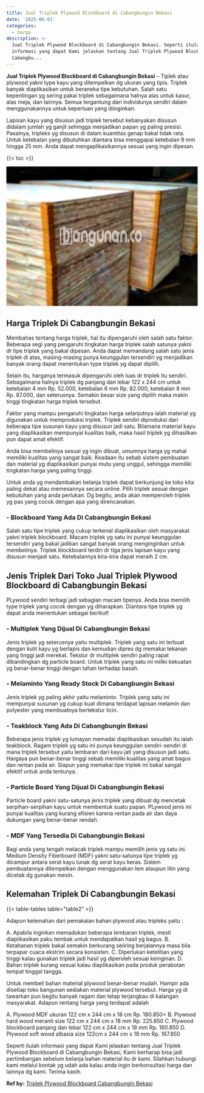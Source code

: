 ```yaml
---
title: Jual Triplek Plywood Blockboard di Cabangbungin Bekasi
date: '2025-06-01'
categories:
  - harga
description: >-
  Jual Triplek Plywood Blockboard di Cabangbungin Bekasi. Seperti itulah
  informasi yang dapat Kami jelaskan tentang Jual Triplek Plywood Blockboard di
  Cabangbu...
---
```


**Jual Triplek Plywood Blockboard di Cabangbungin Bekasi** – Tiplek atau plywood yakni type kayu yang ditempelkan dg ukuran yang tipis. Triplek banyak diaplikasikan untuk beraneka tipe kebutuhan. Salah satu kepentingan yg sering pakai triplek sebagaimana halnya alas untuk kasur, alas meja, dan lainnya. Semua tergantung dari individunya sendiri dalam menggunakannya untuk keperluan yang diinginkan.

Lapisan kayu yang disusun jadi triplek tersebut kebanyakan disusun didalam jumlah yg ganjil sehingga menjadikan papan yg paling presisi. Pasalnya, tripleks yg disusun di dalam kuantitas genap bakal tidak rata. Untuk ketebalan yang dibutuhkan diantara bisa menggapai ketebalan 9 mm hingga 25 mm. Anda dapat mengaplikasikannya sesuai yang ingin dipesan.

{{< toc >}}

![Jual Triplek Plywood Blockboard di Cabangbungin Bekasi](/images/jual-triplek-murah-23.png)

## Harga Triplek Di Cabangbungin Bekasi

Membahas tentang harga triplek, hal itu dipengaruhi oleh salah satu faktor. Beberapa segi yang pengaruhi tingkatan harga triplek salah satunya yakni dr tipe triplek yang bakal dipesan. Anda dapat memandang salah satu jenis triplek di atas, masing-masing punya keunggulan tersendiri yg menjadikan banyak orang dapat menentukan type triplek yg dapat dipilih.

Selain itu, harganya termasuk dipengaruhi oleh luas dr triplek itu sendiri. Sebagaimana halnya triplek dg panjang dan lebar 122 x 244 cm untuk ketebalan 4 mm Rp. 52.000, ketebalan 6 mm Rp. 82.000, ketebalan 8 mm Rp. 87.000, dan seterusnya. Semakin besar size yang dipilih maka makin tinggi tingkatan harga triplek tersebut.

Faktor yang mampu pengaruhi tingkatan harga selanjutnya ialah material yg digunakan untuk memproduksi triplek. Triplek sendiri diproduksi dari beberapa tipe susunan kayu yang disusun jadi satu. Bilamana material kayu yang diaplikasikan mempunyai kualitas baik, maka hasil triplek yg dihasilkan pun dapat amat efektif.

Anda bisa membelinya sesuai yg ingin dibuat, umumnya harga yg mahal memiliki kualitas yang sangat baik. Keadaan itu sebab sistem pembuatan dan material yg diaplikasikan punyai mutu yang unggul, sehingga memiliki tingkatan harga yang paling tinggi.

Untuk anda yg mendambakan belanja triplek dapat berkunjung ke toko kita paling dekat atau memesannya secara online. Pilih triplek sesuai dengan kebutuhan yang anda perlukan. Dg begitu, anda akan memperoleh triplek yg pas yang cocok dengan apa yang direncanakan.

### \- Blockboard Yang Ada Di Cabangbungin Bekasi

Salah satu tipe triplek yang cukup terkenal diaplikasikan oleh masyarakat yakni triplek blockboard. Macam triplek yg satu ini punyai keunggulan tersendiri yang bakal jadikan sangat banyak orang menginginkan untuk membelinya. Triplek blockboard terdiri dr tiga jenis lapisan kayu yang disusun menjadi satu. Ketebalannya kira-kira dapat meraih 2 cm.

## Jenis Triplek Dari Toko Jual Triplek Plywood Blockboard di Cabangbungin Bekasi

PLywood sendiri terbagi jadi sebagian macam tipenya. Anda bisa memilih type triplek yang cocok dengan yg diharapkan. Diantara tipe triplek yg dapat anda menentukan sebagai berikut!

### \- Multiplek Yang Dijual Di Cabangbungin Bekasi

Jenis triplek yg seterusnya yaitu multiplek. Triplek yang satu ini terbuat dengan kulit kayu yg berlapis dan kemudian dipres dg memakai tekanan yang tinggi jadi merekat. Tekstur dr multiplek sendiri paling rapat dibandingkan dg particle board. Untuk triplek yang satu ini miliki kekuatan yg benar-benar tinggi dengan tahan terhadap basah.

### \- Melaminto Yang Ready Stock Di Cabangbungin Bekasi

Jenis triplek yg paling akhir yaitu melaminto. Triplek yang satu ini mempunyai susunan yg cukup kuat dimana terdapat lapisan melamin dan polyester yang membuatnya bertekstur licin.

### \- Teakblock Yang Ada Di Cabangbungin Bekasi

Beberapa jenis triplek yg lumayan memadai diaplikasikan sesudah itu ialah teakblock. Ragam triplek yg satu ini punya keunggulan sendiri-sendiri di mana triplek tersebut yaitu lembaran dari kayu jati yang disusun jadi satu. Hargaya pun benar-benar tinggi sebab memiliki kualitas yang amat bagus dan rentan pada air. Siapun yang memakai tipe triplek ini bakal sangat efektif untuk anda tentunya.

### \- Particle Board Yang Dijual Di Cabangbungin Bekasi

Particle board yakni satu-satunya jenis triplek yang dibuat dg mencetak serpihan-serpihan kayu untuk membentuk suatu papan. PLywood jenis ini punyai kualitas yang kurang efisien karena rentan pada air dan daya dukungan yang benar-benar rendah.

### \- MDF Yang Tersedia Di Cabangbungin Bekasi

Bagi anda yang tengah melacak triplek mampu memilih jenis yg satu ini. Medium Density Fiberboard (MDF) yakni satu-satunya tipe triplek yg dicampur antara serat kayu lunak dg serat kayu keras. Sistem pembuatannya ditempelkan dengan menggunakan lem ataupun lilin yang dicetak dg gunakan mesin.

## Kelemahan Triplek Di Cabangbungin Bekasi

{{< table-tables table="table2" >}}

Adapun kelemahan dari pemakaian bahan plywood atau tripleks yaitu :

A. Apabila inginkan memadukan beberapa lembaran triplek, mesti diaplikasikan paku tembak untuk mendapatkan hasil yg bagus. B. Ketahanan triplek bakal semakin berkurang seiiring berjalannya masa bila terpapar cuaca ekstrim secara konsisten. C. Diperlukan ketelitian yang tinggi kalau gunakan triplek jadi hasil yg diperoleh sesuai keinginan. D. Bahan triplek kurang sesuai kalau diaplikasikan pada produk perabotan tempat tinggal tangga.

Untuk membeli bahan material plywood benar-benar mudah. Hampir ada disetiap toko bangunan sediakan material plywood tersebut. Harga yg di tawarkan pun begitu banyak ragam dan tetap terjangkau di kalangan masyarakat. Adapun rentang harga yang terdapat adalah

A. Plywood MDF ukuran 122 cm x 244 cm x 18 cm Rp. 180.850< B. Plywood hard wood meranti size 122 cm x 244 cm x 18 mm Rp. 225.850 C. Plywood blockboard panjang dan lebar 122 cm x 244 cm x 18 mm Rp. 160.850 D. Plywood soft wood albasia size 122cm x 244 cm x 18 mm Rp. 167.850

Seperti itulah informasi yang dapat Kami jelaskan tentang Jual Triplek Plywood Blockboard di Cabangbungin Bekasi, Kami berharap bisa jadi pertimbangan sebelum belanja bahan material itu dr kami. Silahkan hubungi kami melalui kontak yg udah ada kalau anda ingin berkonsultasi harga dan lainnya dg kami. Terima kasih.

**Ref by:** [Triplek Plywood Blockboard Cabangbungin Bekasi](https://id.wikipedia.org/wiki/Triplek)
